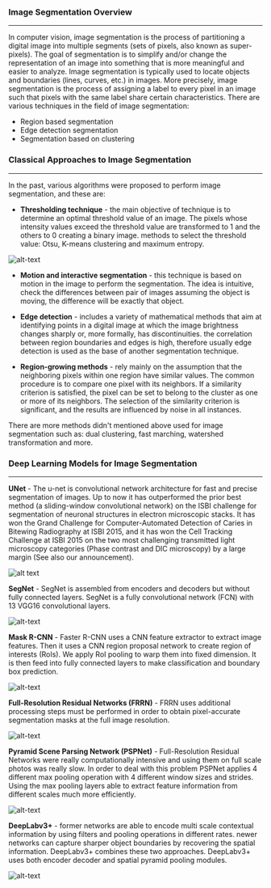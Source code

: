 ### Image Segmentation Overview
---
In computer vision, image segmentation is the process of partitioning a digital image into multiple segments (sets of pixels, also known as super-pixels). The goal of segmentation is to simplify and/or change the representation of an image into something that is more meaningful and easier to analyze. 
Image segmentation is typically used to locate objects and boundaries (lines, curves, etc.) in images. More precisely, image segmentation is the process of assigning a label to every pixel in an image such that pixels with the same label share certain characteristics.
There are various techniques in the field of image segmentation:
* Region based segmentation
* Edge detection segmentation
* Segmentation based on clustering

### Classical Approaches to Image Segmentation
---
In the past, various algorithms were proposed to perform image segmentation, and these are:
* **Thresholding technique** - the main objective of technique is to determine an optimal threshold value of an image.
The pixels whose intensity values exceed the threshold value are transformed to 1 and the others to 0 creating a binary image.
methods to select the threshold value: Otsu, K-means clustering and maximum entropy.

![alt-text](https://www.decodedscience.org/wp-content/uploads/2011/07/image-thresholding-300x165.jpg)


* **Motion and interactive segmentation** - this technique is based on motion in the image to perform the segmentation.
The idea is intuitive, check the differences between pair of images assuming the object is moving, the difference will be exactly that object.

* **Edge detection** -  includes a variety of mathematical methods that aim at identifying points in a digital image at which the image brightness changes sharply or, more formally, has discontinuities. 
the correlation between region boundaries and edges is high, therefore usually edge detection is used as the base of another segmentation technique.

* **Region-growing methods** - rely mainly on the assumption that the neighboring pixels within one region have similar values. The common procedure is to compare one pixel with its neighbors. If a similarity criterion is satisfied, the pixel can be set to belong to the cluster as one or more of its neighbors. 
The selection of the similarity criterion is significant, and the results are influenced by noise in all instances.

There are more methods didn't mentioned above used for image segmentation such as: dual clustering, fast marching, watershed transformation and more.

### Deep Learning Models for Image Segmentation
---
**UNet** - The u-net is convolutional network architecture for fast and precise segmentation of images.
Up to now it has outperformed the prior best method (a sliding-window convolutional network) on the ISBI challenge for segmentation of neuronal structures in electron microscopic stacks. 
It has won the Grand Challenge for Computer-Automated Detection of Caries in Bitewing Radiography at ISBI 2015, and it has won the Cell Tracking Challenge at ISBI 2015 on the two most challenging transmitted light microscopy categories (Phase contrast and DIC microscopy) by a large margin (See also our announcement).

![alt text](https://lmb.informatik.uni-freiburg.de/people/ronneber/u-net/u-net-architecture.png)


**SegNet** - SegNet is assembled from encoders and decoders but without fully connected layers.
SegNet is a fully convolutional network (FCN) with 13 VGG16 convolutional layers.

![alt-text](https://saytosid.github.io/images/segnet/Complete%20architecture.png)


**Mask R-CNN** - Faster R-CNN uses a CNN feature extractor to extract image features. Then it uses a CNN region proposal network to create region of interests (RoIs). We apply RoI pooling to warp them into fixed dimension. 
It is then feed into fully connected layers to make classification and boundary box prediction.

![alt-text](https://cdn-images-1.medium.com/max/1250/1*0cxB2pAxQ0A7AhTl-YT2JQ.jpeg)


**Full-Resolution Residual Networks (FRRN)** - FRRN uses additional processing steps
must be performed in order to obtain pixel-accurate segmentation masks at the full image resolution.

![alt-text](https://cdn-images-1.medium.com/max/1000/1*LlYK2Pjemx3kNC61yVV-yA.png)


**Pyramid Scene Parsing Network (PSPNet)** - Full-Resolution Residual Networks were really  computationally intensive and using them on full scale photos was really slow.
In order to deal with this problem PSPNet applies 4 different max pooling operation with 4 different window sizes and strides. Using the max pooling layers able to extract feature information from different scales much more efficiently.

![alt-text](https://cdn-images-1.medium.com/max/1000/1*REgHs3PeemO3TIuyE46iRg.png)


**DeepLabv3+** - former networks are able to encode multi scale contextual information by using filters and pooling operations in different rates.
newer networks can capture sharper object boundaries by recovering the spatial information. DeepLabv3+ combines these two approaches.
DeepLabv3+ uses both encoder decoder and spatial pyramid pooling modules.

![alt-text](https://cdn-images-1.medium.com/max/1000/1*MFchBd4c8ZEgE3qtbnTznw.png)


